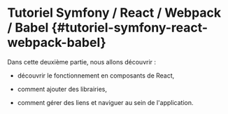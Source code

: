 # Tutoriel Symfony \/ React \/ Webpack \/ Babel {#tutoriel-symfony-react-webpack-babel}

Dans cette deuxième partie, nous allons découvrir :

* découvrir le fonctionnement en composants de React,

* comment ajouter des librairies,

* comment gérer des liens et naviguer au sein de l'application.


